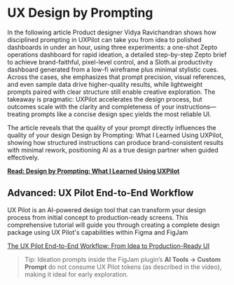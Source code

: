 # UX Design by Prompting

In the following article Product designer Vidya Ravichandran shows how disciplined prompting in UXPilot can take you from idea to polished dashboards in under an hour, using three experiments: a one-shot Zepto operations dashboard for rapid ideation, a detailed step-by-step Zepto brief to achieve brand-faithful, pixel-level control, and a Sloth.ai productivity dashboard generated from a low-fi wireframe plus minimal stylistic cues. Across the cases, she emphasizes that prompt precision, visual references, and even sample data drive higher-quality results, while lightweight prompts paired with clear structure still enable creative exploration. The takeaway is pragmatic: UXPilot accelerates the design process, but outcomes scale with the clarity and completeness of your instructions—treating prompts like a concise design spec yields the most reliable UI.

The article reveals that the quality of your prompt directly influences the quality of your design Design by Prompting: What I Learned Using UXPilot, showing how structured instructions can produce brand-consistent results with minimal rework, positioning AI as a true design partner when guided effectively.

**[Read: Design by Prompting: What I Learned Using UXPilot](https://vidyaravichandran.medium.com/design-by-prompting-what-i-learned-using-uxpilot-bbf704eca0aa)**

## Advanced: UX Pilot End-to-End Workflow

UX Pilot is an AI-powered design tool that can transform your design process from initial concept to production-ready screens. This comprehensive tutorial will guide you through creating a complete design package using UX Pilot's capabilities within Figma and FigJam

[The UX Pilot End-to-End Workflow: From Idea to Production-Ready UI](https://github.com/panaversity/learn-low-code-agentic-ai/blob/main/00_prompt_engineering/ux_generation/uxpilot_workflow_tutorial.md)

> Tip: Ideation prompts inside the FigJam plugin’s **AI Tools → Custom Prompt** do not consume UX Pilot tokens (as described in the video), making it ideal for early exploration.